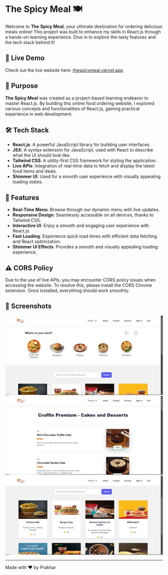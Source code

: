 # The Spicy Meal 🍽️

Welcome to **The Spicy Meal**, your ultimate destination for ordering delicious meals online! This project was built to enhance my skills in React.js through a hands-on learning experience. Dive in to explore the tasty features and the tech stack behind it!

## 🚀 Live Demo
Check out the live website here: [thespicymeal.vercel.app](https://thespicymeal.vercel.app)

## 🎯 Purpose
**The Spicy Meal** was created as a project-based learning endeavor to master React.js. By building this online food ordering website, I explored various concepts and functionalities of React.js, gaining practical experience in web development.

## 🛠 Tech Stack
- **React.js**: A powerful JavaScript library for building user interfaces.
- **JSX**: A syntax extension for JavaScript, used with React to describe what the UI should look like.
- **Tailwind CSS**: A utility-first CSS framework for styling the application.
- **Live APIs**: Integration of real-time data to fetch and display the latest food items and deals.
- **Shimmer UI**: Used for a smooth user experience with visually appealing loading states.

## 🌟 Features
- **Real-Time Menu**: Browse through our dynamic menu with live updates.
- **Responsive Design**: Seamlessly accessible on all devices, thanks to Tailwind CSS.
- **Interactive UI**: Enjoy a smooth and engaging user experience with React.js.
- **Fast Loading**: Experience quick load times with efficient data fetching and React optimization.
- **Shimmer UI Effects**: Provides a smooth and visually appealing loading experience.

## ⚠️ CORS Policy
Due to the use of live APIs, you may encounter CORS policy issues when accessing the website. To resolve this, please install the CORS Chrome extension. Once installed, everything should work smoothly.

## 📸 Screenshots
![Home Page](screenshots/homepage.png)
![Menu Page](screenshots/menu-items.png)
![Restaurants List](screenshots/retaurants-list.png)

---

Made with ❤️ by Prakhar
